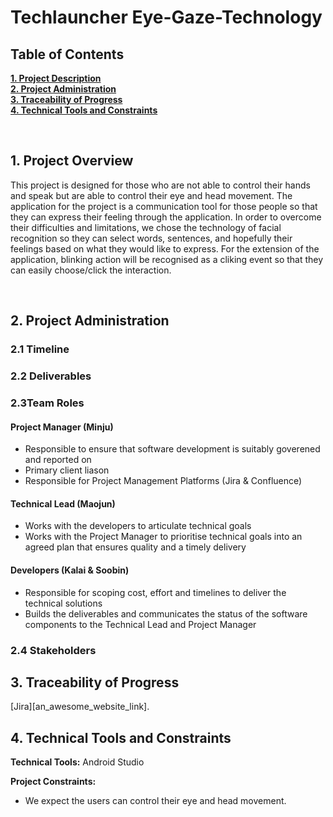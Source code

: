 # Techlauncher Eye-Gaze-Technology
<h2><a name = "content"> Table of Contents </a></h2>

<a href = "#Title1"><b> 1. Project Description </b></a><br/>
<a href = "#Title2"><b> 2. Project Administration </b></a><br/>
<a href = "#Title3"><b> 3. Traceability of Progress </b></a><br/> 
<a href = "#Title5"><b> 4. Technical Tools and Constraints </b></a><br/>


<br />

<h2><a name = "Title1"> 1. Project Overview </a></h2>

This project is designed for those who are not able to control their hands and speak but are able to control their eye and head movement. The application for the project is a communication tool for those people so that they can express their feeling through the application. In order to overcome their difficulties and limitations, we chose the technology of facial recognition so they can select words, sentences, and hopefully their feelings based on what they would like to express. For the extension of the application, blinking action will be recognised as a cliking event so that they can easily choose/click the interaction.

<br />

<h2><a name = "Title2"> 2. Project Administration </a></h2>

<h3> 2.1 Timeline </h3>



<h3> 2.2 Deliverables </h3>






<h3> 2.3Team Roles </h3>

#### Project Manager (Minju)
 - Responsible to ensure that software development is suitably goverened and reported on
 - Primary client liason
 - Responsible for Project Management Platforms (Jira & Confluence)
 
#### Technical Lead (Maojun)
 - Works with the developers to articulate technical goals
 - Works with the Project Manager to prioritise technical goals into an agreed plan that ensures quality and a timely delivery 

#### Developers (Kalai & Soobin)
 - Responsible for scoping cost, effort and timelines to deliver the technical solutions 
 - Builds the deliverables and communicates the status of the software components to the Technical Lead and Project Manager

<h3> 2.4 Stakeholders </h3>



<h2><a name = "Title3"> 3. Traceability of Progress</a></h2>
[Jira][an_awesome_website_link].

[an_awesome_website_link]: https://comp3500.atlassian.net/jira/software/projects/MEGT/boards/1

<h2><a name = "Title3"> 4. Technical Tools and Constraints</a></h2>

**Technical Tools:**
Android Studio

**Project Constraints:**
 - We expect the users can control their eye and head movement.



